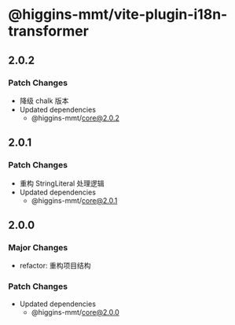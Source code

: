 # @higgins-mmt/vite-plugin-i18n-transformer

## 2.0.2

### Patch Changes

- 降级 chalk 版本
- Updated dependencies
  - @higgins-mmt/core@2.0.2

## 2.0.1

### Patch Changes

- 重构 StringLiteral 处理逻辑
- Updated dependencies
  - @higgins-mmt/core@2.0.1

## 2.0.0

### Major Changes

- refactor: 重构项目结构

### Patch Changes

- Updated dependencies
  - @higgins-mmt/core@2.0.0
